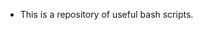 - This is a repository of useful bash scripts.

<!---
The repository contains some bash scripts that may be useful to other linux users.

Caevet: They are not necessarily the best coded nor the most efficient. However they have proved
        to be useful in creating scripts and doing Linux-related tasks.
Enjoy!
--->
